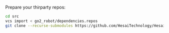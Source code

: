 Prepare your thirparty repos:
```bash
cd src
vcs import < go2_robot/dependencies.repos
git clone --recurse-submodules https://github.com/HesaiTechnology/HesaiLidar_ROS_2.0.git
```